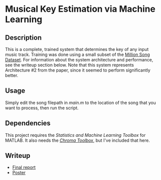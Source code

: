 # Musical Key Estimation via Machine Learning
## Description
This is a complete, trained system that determines the key of any input music track. Training was done using a small subset of the [Million Song Dataset](https://labrosa.ee.columbia.edu/millionsong/). For information about the system architecture and performance, see the writeup section below. Note that this system represents Architecture #2 from the paper, since it seemed to perform significantly better.

## Usage
Simply edit the song filepath in *main.m* to the location of the song that you want to process, then run the script.

## Dependencies
This project requires the *Statistics and Machine Learning Toolbox* for MATLAB. It also needs the [*Chroma Toolbox*](http://resources.mpi-inf.mpg.de/MIR/chromatoolbox/), but I've included that here.

## Writeup
* [Final report](http://robertmahieu.com/docs/mahieu_cs229_final_report.pdf)
* [Poster](http://robertmahieu.com/docs/mahieu_cs229_final_poster.pdf)
